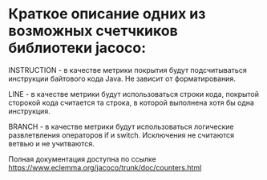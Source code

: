 # Краткое описание одних из возможных счетчкиков библиотеки jacoco: 

INSTRUCTION - в качестве метрики покрытия будут подсчитываться инструкции байтового кода Java. Не зависит от форматирования.

LINE - в качестве метрики будут использоваться строки кода, покрытой сторокой кода считается та строка, в которой 
выполнена хотя бы одна инструкция.

BRANCH - в качестве метрики будут использоваться логические развлетвления операторов if и switch.
Исключения не считаются ветвью и не учитваются.

Полная документация доступна по ссылке https://www.eclemma.org/jacoco/trunk/doc/counters.html
